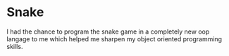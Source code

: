 # Snake
 I had the chance to program the snake game in a completely new oop langage to me which helped me sharpen my object oriented programming skills.
